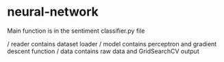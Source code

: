 # neural-network

Main function is in the sentiment classifier.py file

/ reader contains dataset loader
/ model contains perceptron and gradient descent function
/ data contains raw data and GridSearchCV output
